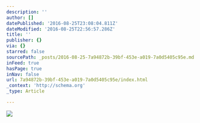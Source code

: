 ```yaml
---
description: ''
author: []
datePublished: '2016-08-25T23:08:04.811Z'
dateModified: '2016-08-25T22:56:57.286Z'
title: ''
publisher: {}
via: {}
starred: false
sourcePath: _posts/2016-08-25-7a94872b-39bf-453e-a019-7a0d5405c95e.md
inFeed: true
hasPage: true
inNav: false
url: 7a94872b-39bf-453e-a019-7a0d5405c95e/index.html
_context: 'http://schema.org'
_type: Article

---
```

![](https://the-grid-user-content.s3-us-west-2.amazonaws.com/8e37f588-a5b6-41dc-bf2c-e8d43b2323f5.jpg)